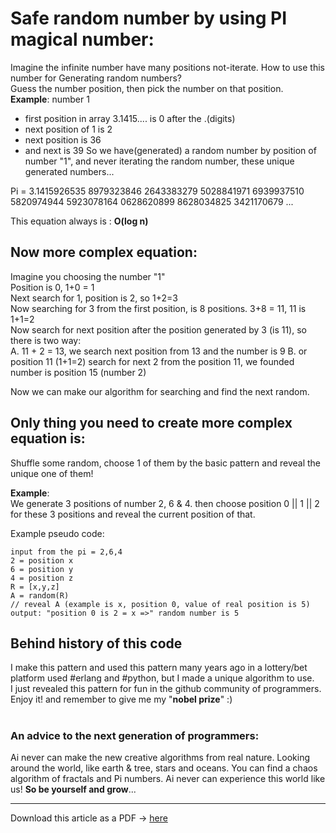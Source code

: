 # Safe random number by using PI magical number:
Imagine the infinite number have many positions not-iterate. How to use this number for
Generating random numbers?\
Guess the number position, then pick the number on that position.\
**Example**: number 1
- first position in array 3.1415.... is 0 after the .(digits)
- next position of 1 is 2
- next position is 36
- and next is 39
So we have(generated) a random number by position of number "1", and never iterating the
random number, these unique generated numbers...

Pi = 3.1415926535 8979323846 2643383279 5028841971 6939937510 5820974944
5923078164 0628620899 8628034825 3421170679 ...

This equation always is : **O(log n)**

## Now more complex equation:
Imagine you choosing the number "1"\
Position is 0, 1+0 = 1\
Next search for 1, position is 2, so 1+2=3\
Now searching for 3 from the first position, is 8 positions. 3+8 = 11, 11 is 1+1=2\
Now search for next position after the position generated by 3 (is 11), so there is two way:\
A. 11 + 2 = 13, we search next position from 13 and the number is 9
B. or position 11 (1+1=2) search for next 2 from the position 11, we founded number is position
15 (number 2)

Now we can make our algorithm for searching and find the next random. 

## Only thing you need to create more complex equation is:
Shuffle some random, choose 1 of them by the basic pattern and reveal the unique one of them!

**Example**:\
We generate 3 positions of number 2, 6 & 4. then choose position 0 || 1 || 2 for these 3 positions and reveal the current position of that.

Example pseudo code:
```
input from the pi = 2,6,4
2 = position x
6 = position y
4 = position z
R = [x,y,z]
A = random(R)
// reveal A (example is x, position 0, value of real position is 5)
output: "position 0 is 2 = x =>" random number is 5
```

## Behind history of this code
I make this pattern and used this pattern many years ago in a lottery/bet platform used #erlang and #python, but I made a unique algorithm to use.\
I just revealed this pattern for fun in the github community of programmers.\
Enjoy it! and remember to give me my "**nobel prize**" :)

#

### An advice to the next generation of programmers:
Ai never can make the new creative algorithms from real nature. Looking around the world, like earth & tree, stars and oceans. You can find a chaos algorithm of fractals and Pi numbers. Ai never can experience this world like us! **So be yourself and grow**...

---

Download this article as a PDF -> [here](https://github.com/mosi-arch/documents/blob/main/Article%20on%20random%20numbers%20and%20pi%20algorithm.pdf) 
